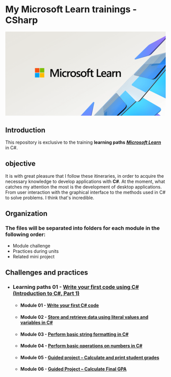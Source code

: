 # My Microsoft Learn trainings - CSharp

<img alt="logo C# e .NET" src="img\microsoft_learn.png"/>

## Introduction

This repository is exclusive to the training **learning paths** <a href="https://learn.microsoft.com/pt-br/training/">***Microsoft Learn***</a> in C#.

## objective

It is with great pleasure that I follow these itineraries, in order to acquire the necessary knowledge to develop applications with **C#**.
At the moment, what catches my attention the most is the development of desktop applications. From user interaction with the graphical interface to the methods used in C# to solve problems. I think that's incredible.

## Organization

### The files will be separated into folders for each module in the following order:

- Module challenge
- Practices during units
- Related mini project

## Challenges and practices

- ### Learning paths 01 - [Write your first code using C# (Introduction to C#, Part 1)](./Learning-path-01/)
    - #### Module 01 - [Write your first C# code](./Learning-path-01/Module-01/)
    - #### Module 02 - [Store and retrieve data using literal values and variables in C#](./Learning-path-01/Module-02/)
    - #### Module 03 - [Perform basic string formatting in C#](./Learning-path-01/Module-03/)
    - #### Module 04 - [Perform basic operations on numbers in C#](./Learning-path-01/Module-04/)
    - #### Module 05 - [Guided project – Calculate and print student grades](./Learning-path-01/Module-05/)
    - #### Module 06 - [Guided Project – Calculate Final GPA](./Learning-path-01/Module-06/)

